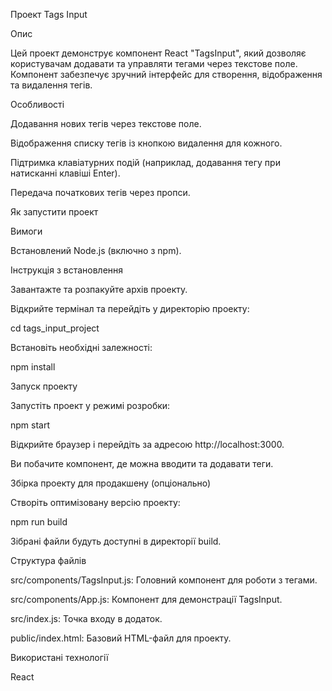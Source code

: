Проект Tags Input

Опис

Цей проект демонструє компонент React "TagsInput", який дозволяє користувачам додавати та управляти тегами через текстове поле. Компонент забезпечує зручний інтерфейс для створення, відображення та видалення тегів.

Особливості

Додавання нових тегів через текстове поле.

Відображення списку тегів із кнопкою видалення для кожного.

Підтримка клавіатурних подій (наприклад, додавання тегу при натисканні клавіші Enter).

Передача початкових тегів через пропси.

Як запустити проект

Вимоги

Встановлений Node.js (включно з npm).

Інструкція з встановлення

Завантажте та розпакуйте архів проекту.

Відкрийте термінал та перейдіть у директорію проекту:

cd tags_input_project

Встановіть необхідні залежності:

npm install

Запуск проекту

Запустіть проект у режимі розробки:

npm start

Відкрийте браузер і перейдіть за адресою http://localhost:3000.

Ви побачите компонент, де можна вводити та додавати теги.

Збірка проекту для продакшену (опціонально)

Створіть оптимізовану версію проекту:

npm run build

Зібрані файли будуть доступні в директорії build.

Структура файлів

src/components/TagsInput.js: Головний компонент для роботи з тегами.

src/components/App.js: Компонент для демонстрації TagsInput.

src/index.js: Точка входу в додаток.

public/index.html: Базовий HTML-файл для проекту.

Використані технології

React